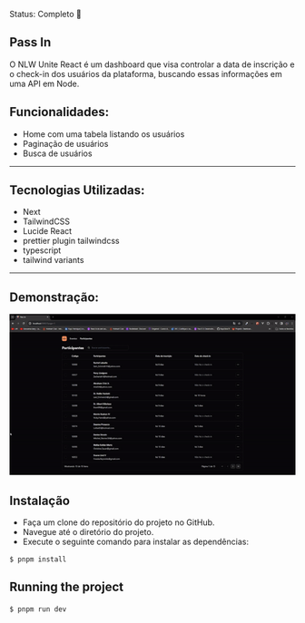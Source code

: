 Status: Completo 🚀

## Pass In
O NLW Unite React é um dashboard que visa controlar a data de inscrição e o check-in dos usuários da plataforma, buscando essas informações em uma API em Node.

## Funcionalidades:
 * Home com uma tabela listando os usuários
 * Paginação de usuários
 * Busca de usuários

<hr/>

## Tecnologias Utilizadas:

 * Next
 * TailwindCSS
 * Lucide React
 * prettier plugin tailwindcss
 * typescript
 * tailwind variants

<hr/>

 ## Demonstração:
 
<div>
    <img src="./public/project.gif" />
</div>

## Instalação
  * Faça um clone do repositório do projeto no GitHub.
  * Navegue até o diretório do projeto.
  * Execute o seguinte comando para instalar as dependências:

```
$ pnpm install
```

## Running the project
```
$ pnpm run dev
```
